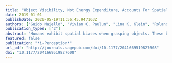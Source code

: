 ```yaml
---
title: "Object Visibility, Not Energy Expenditure, Accounts For Spatial Biases in Human Grasp Selection"
date: 2019-01-01
publishDate: 2020-05-19T11:56:45.947163Z
authors: ["Guido Maiello", "Vivian C. Paulun", "Lina K. Klein", "Roland W. Fleming"]
publication_types: ["2"]
abstract: "Humans exhibit spatial biases when grasping objects. These biases may be due to actors attempting to shorten their reaching movements and therefore minimize energy expenditures. An alternative explanation could be that they arise from actors attempting to minimize the portion of a grasped object occluded from view by the hand. We reanalyze data from a recent study, in which a key condition decouples these two competing hypotheses. The analysis reveals that object visibility, not energy expenditure, most likely accounts for spatial biases observed in human grasping."
featured: false
publication: "*i-Perception*"
url_pdf: "http://journals.sagepub.com/doi/10.1177/2041669519827608"
doi: "10.1177/2041669519827608"
---
```


